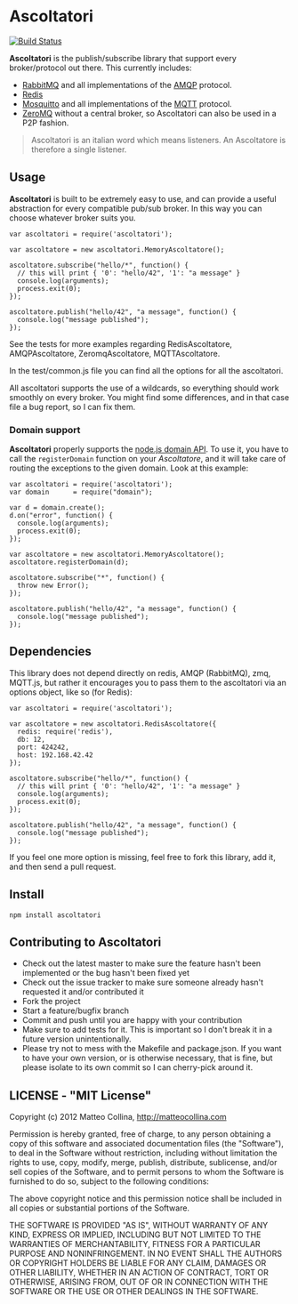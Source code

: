 Ascoltatori
===========

[![Build
Status](https://travis-ci.org/mcollina/ascoltatori.png)](https://travis-ci.org/mcollina/ascoltatori)

__Ascoltatori__ is the publish/subscribe library that support every
broker/protocol out there.
This currently includes:
* [RabbitMQ](http://www.rabbitmq.com/) and all implementations of
  the [AMQP](http://www.amqp.org/) protocol.
* [Redis](http://redis.io/)
* [Mosquitto](http://mosquitto.org/) and all implementations of the
  [MQTT](http://mqtt.org/) protocol.
* [ZeroMQ](http://www.zeromq.org/) without a central broker, so
  Ascoltatori can also be used in a P2P fashion.

> Ascoltatori is an italian word which means listeners.
An Ascoltatore is therefore a single listener.

## Usage

__Ascoltatori__ is built to be extremely easy to use, and can provide a
useful abstraction for every compatible pub/sub broker.
In this way you can choose whatever broker suits you.

```
var ascoltatori = require('ascoltatori');

var ascoltatore = new ascoltatori.MemoryAscoltatore();

ascoltatore.subscribe("hello/*", function() {
  // this will print { '0': "hello/42", '1': "a message" }
  console.log(arguments); 
  process.exit(0);
});

ascoltatore.publish("hello/42", "a message", function() {
  console.log("message published");
});
```

See the tests for more examples regarding RedisAscoltatore,
AMQPAscoltatore, ZeromqAscoltatore, MQTTAscoltatore.

In the test/common.js file you can find all the options for
all the ascoltatori.

All ascoltatori supports the use of a wildcards, so everything
should work smoothly on every broker.
You might find some differences, and in that case file a bug
report, so I can fix them.

### Domain support

__Ascoltatori__ properly supports the [node.js domain API](http://nodejs.org/api/domain.html).
To use it, you have to call the `registerDomain` function on your
_Ascoltatore_, and it will take care of routing the exceptions to the
given domain. Look at this example:
```
var ascoltatori = require('ascoltatori');
var domain      = require("domain");

var d = domain.create();
d.on("error", function() {
  console.log(arguments); 
  process.exit(0);
});

var ascoltatore = new ascoltatori.MemoryAscoltatore();
ascoltatore.registerDomain(d);

ascoltatore.subscribe("*", function() {
  throw new Error();
});

ascoltatore.publish("hello/42", "a message", function() {
  console.log("message published");
});
```


## Dependencies

This library does not depend directly on redis, AMQP (RabbitMQ),
zmq, MQTT.js, but rather it encourages you to pass them to the
ascoltatori via an options object, like so (for Redis):

```
var ascoltatori = require('ascoltatori');

var ascoltatore = new ascoltatori.RedisAscoltatore({
  redis: require('redis'),
  db: 12,
  port: 424242,
  host: 192.168.42.42
});

ascoltatore.subscribe("hello/*", function() {
  // this will print { '0': "hello/42", '1': "a message" }
  console.log(arguments); 
  process.exit(0);
});

ascoltatore.publish("hello/42", "a message", function() {
  console.log("message published");
});

```

If you feel one more option is missing, feel free to fork this library,
add it, and then send a pull request.

## Install

```
npm install ascoltatori
```

## Contributing to Ascoltatori

* Check out the latest master to make sure the feature hasn't been
  implemented or the bug hasn't been fixed yet
* Check out the issue tracker to make sure someone already hasn't
  requested it and/or contributed it
* Fork the project
* Start a feature/bugfix branch
* Commit and push until you are happy with your contribution
* Make sure to add tests for it. This is important so I don't break it
  in a future version unintentionally.
* Please try not to mess with the Makefile and package.json. If you
  want to have your own version, or is otherwise necessary, that is
  fine, but please isolate to its own commit so I can cherry-pick around
  it.

## LICENSE - "MIT License"

Copyright (c) 2012 Matteo Collina, http://matteocollina.com

Permission is hereby granted, free of charge, to any person
obtaining a copy of this software and associated documentation
files (the "Software"), to deal in the Software without
restriction, including without limitation the rights to use,
copy, modify, merge, publish, distribute, sublicense, and/or sell
copies of the Software, and to permit persons to whom the
Software is furnished to do so, subject to the following
conditions:

The above copyright notice and this permission notice shall be
included in all copies or substantial portions of the Software.

THE SOFTWARE IS PROVIDED "AS IS", WITHOUT WARRANTY OF ANY KIND,
EXPRESS OR IMPLIED, INCLUDING BUT NOT LIMITED TO THE WARRANTIES
OF MERCHANTABILITY, FITNESS FOR A PARTICULAR PURPOSE AND
NONINFRINGEMENT. IN NO EVENT SHALL THE AUTHORS OR COPYRIGHT
HOLDERS BE LIABLE FOR ANY CLAIM, DAMAGES OR OTHER LIABILITY,
WHETHER IN AN ACTION OF CONTRACT, TORT OR OTHERWISE, ARISING
FROM, OUT OF OR IN CONNECTION WITH THE SOFTWARE OR THE USE OR
OTHER DEALINGS IN THE SOFTWARE.
